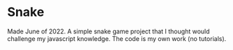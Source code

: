 # Snake
Made June of 2022.
A simple snake game project that I thought would challenge my javascript knowledge. 
The code is my own work (no tutorials).
